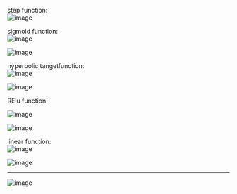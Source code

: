 step function: </br>
![image](https://github.com/D4Fi/fun-o-s-de-ativa-o-para-redes-neurais-artificias/assets/139288494/2d59beb5-34f3-450a-950d-cf14cef4e9c1)

sigmoid function: </br>
![image](https://github.com/D4Fi/fun-o-s-de-ativa-o-para-redes-neurais-artificias/assets/139288494/c12ae696-e71d-4412-bef2-df6b3ed55364)

![image](https://github.com/D4Fi/fun-o-s-de-ativa-o-para-redes-neurais-artificias/assets/139288494/151c1f6e-1010-4d47-8da0-d1ec867ef0b4)

hyperbolic tangetfunction: </br>
![image](https://github.com/D4Fi/fun-o-s-de-ativa-o-para-redes-neurais-artificias/assets/139288494/f2e78d2c-0886-4f9e-9a9e-f1e5897bbf23)

![image](https://github.com/D4Fi/fun-o-s-de-ativa-o-para-redes-neurais-artificias/assets/139288494/d1da6981-2a89-4980-971a-8312a7d242e8)

RElu function: </br>

![image](https://github.com/D4Fi/fun-o-s-de-ativa-o-para-redes-neurais-artificias/assets/139288494/8d756bdb-587b-4f22-bcfe-9641670655e9)

![image](https://github.com/D4Fi/fun-o-s-de-ativa-o-para-redes-neurais-artificias/assets/139288494/97dc3707-e2f9-44c2-a2d2-e0669710f102)

linear function: </br>
![image](https://github.com/D4Fi/fun-o-s-de-ativa-o-para-redes-neurais-artificias/assets/139288494/072879b8-ff69-44d6-997e-62deff8a9103)

![image](https://github.com/D4Fi/fun-o-s-de-ativa-o-para-redes-neurais-artificias/assets/139288494/3d3a0945-db3e-4112-9083-b95604c00991)

---------------------------------------------------------------------
![image](https://github.com/D4Fi/fun-o-s-de-ativa-o-para-redes-neurais-artificias/assets/139288494/9bbf8466-06f3-47bf-b94a-6b700d2888bf)
